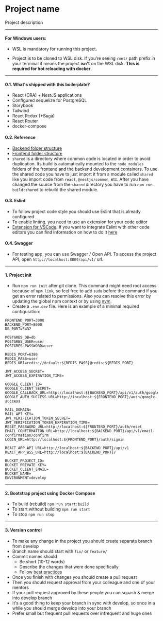 # Project name

Project description

---

#### For Windows users:

- WSL is mandatory for running this project.

- Project is to be cloned to WSL disk. If you're seeing `/mnt/` path prefix in your terminal it
  means the project **isn't** on the WSL disk. **This is required for hot reloading with docker**.

---

#### 0.1. What's shipped with this boilerplate?

- React (CRA) + NestJS applications
- Configured sequelize for PostgreSQL
- Storybook
- Tailwind
- React Redux (+Saga)
- React Router
- docker-compose

#### 0.2. Reference

- [Backend folder structure](./docs/backend.md)
- [Frontend folder structure](./docs/frontend.md)
- `shared` is a directory where common code is located in order to avoid duplication. Its build is
  automatically mounted to the `node_modules` folders of the frontend and the backend development
  containers. To use the shared code you have to just import it from a module called `shared` like
  you import code from `react`, `@nestjs/common`, etc. After you have changed the source from the
  `shared` directory you have to run `npm run build:shared` to rebuild the shared module.

#### 0.3. Eslint

- To follow project code style you should use Eslint that is already configured
- To enable linting, you need to use an extension for your code editor
- [Extension for VSCode](https://marketplace.visualstudio.com/items?itemName=dbaeumer.vscode-eslint).
  If you want to integrate Eslint with other code editors you can find information on how to do it
  [here](https://eslint.org/docs/user-guide/integrations#editors)

#### 0.4. Swagger

- For testing app, you can use Swagger / Open API. To access the project API, open
  `http://localhost:8000/api/v1/` url.

---

#### 1. Project init

- Run `npm run init` after git clone. This command might need root access because of `npm link`, so
  feel free to add `sudo` before the command if you get an error related to permissions. Also you
  can resolve this error by updating the global npm context or by using
  [nvm](https://github.com/nvm-sh/nvm).
- Create a `.env.dev` file. Here is an example of a minimal required configuration:

```
FRONTEND_PORT=3000
BACKEND_PORT=8000
DB_PORT=5432

POSTGRES_DB=db
POSTGRES_USER=user
POSTGRES_PASSWORD=user

REDIS_PORT=6380
REDIS_PASS=user
REDIS_URI=redis://default:${REDIS_PASS}@redis:${REDIS_PORT}

JWT_ACCESS_SECRET=
JWT_ACCESS_EXPIRATION_TIME=

GOOGLE_CLIENT_ID=
GOOGLE_CLIENT_SECRET=
GOOGLE_CALLBACK_URL=http://localhost:${BACKEND_PORT}/api/v1/auth/google/callback
GOOGLE_AUTH_SUCCESS_URL=http://localhost:${FRONTEND_PORT}/auth/google-success

MAIL_DOMAIN=
MAIL_API_KEY=
JWT_VERIFICATION_TOKEN_SECRET=
JWT_VERIFICATION_TOKEN_EXPIRATION_TIME=
RESET_PASSWORD_URL=http://localhost:${FRONTEND_PORT}/auth/reset
EMAIL_CONFIRMATION_URL=http://localhost:${BACKEND_PORT}/api/v1/email-confirmation/confirm
LOGIN_URL=http://localhost:${FRONTEND_PORT}/auth/signin

REACT_APP_API_URL=http://localhost:${BACKEND_PORT}/api/v1
REACT_APP_WSS_URL=http://localhost:${BACKEND_PORT}/

BUCKET_PROJECT_ID=
BUCKET_PRIVATE_KEY=
BUCKET_CLIENT_EMAIL=
BUCKET_NAME=
ENVIRONMENT=develop
```

---

#### 2. Bootstrap project using Docker Compose

- To build (rebuild) `npm run start:build`
- To start without building `npm run start`
- To stop `npm run stop`

---

#### 3. Version control

- To make any change in the project you should create separate branch from develop
- Branch name should start with `fix/` or `feature/`
- Commit names should
  - Be short (10-12 words)
  - Describe the changes that were done specifically
  - Follow
    [best practices](https://gist.github.com/robertpainsi/b632364184e70900af4ab688decf6f53#commit-message-guidelines)
- Once you finish with changes you should create a pull request
- Then you should request approval from your colleague and one of your mentors
- If your pull request approved by these people you can squash & merge into develop branch
- It's a good thing to keep your branch in sync with develop, so once in a while you should merge
  develop into your branch
- Prefer small but frequent pull requests over infrequent and huge ones
